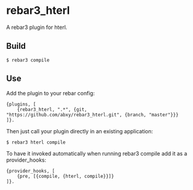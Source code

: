 rebar3_hterl
=====

A rebar3 plugin for hterl.

Build
-----

```
$ rebar3 compile
```

Use
---

Add the plugin to your rebar config:

    {plugins, [
        {rebar3_hterl, ".*", {git, "https://github.com/abxy/rebar3_hterl.git", {branch, "master"}}}
    ]}.

Then just call your plugin directly in an existing application:

```
$ rebar3 hterl compile
```

To have it invoked automatically when running rebar3 compile add it as a provider_hooks:

```
{provider_hooks, [
    {pre, [{compile, {hterl, compile}}]}
]}.
```
